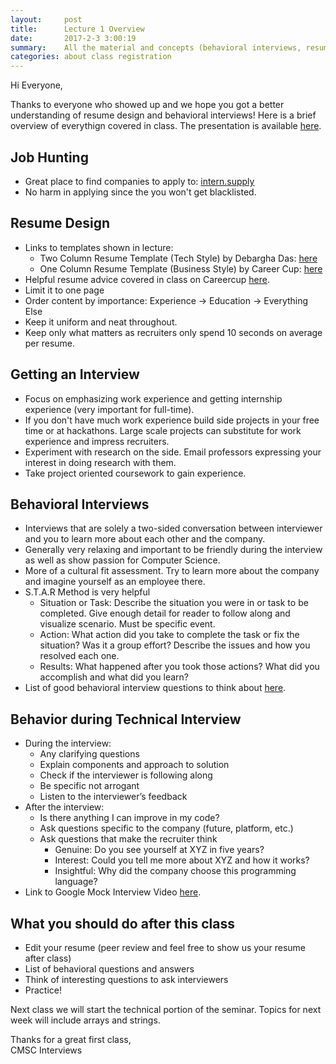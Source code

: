 ```yaml
---
layout:     post
title:      Lecture 1 Overview
date:       2017-2-3 3:00:19
summary:    All the material and concepts (behavioral interviews, resume, job hunting) covered in first lecture.
categories: about class registration
---
```


Hi Everyone,

Thanks to everyone who showed up and we hope you got a better understanding of resume design and behavioral interviews! Here is a brief overview of everythign covered in class. The presentation is available [here](https://github.com/cmscinterviews/CMSC-Interview-Course-Files/blob/master/Lecture%201%20-%20Intro%20to%20Course%20-%202:3:17.pdf).

## Job Hunting
* Great place to find companies to apply to: [intern.supply](http://www.intern.supply/)
* No harm in applying since the you won't get blacklisted.

## Resume Design
* Links to templates shown in lecture: 
  * Two Column Resume Template (Tech Style) by Debargha Das: [here](https://github.com/deedy/Deedy-Resume)
  * One Column Resume Template (Business Style) by Career Cup: [here](https://www.careercup.com/static_html/Gayle_McDowell_CareerCup_Sample_Resume.doc)
* Helpful resume advice covered in class on Careercup [here](https://www.careercup.com/resume).
* Limit it to one page
* Order content by importance: Experience -> Education -> Everything Else
* Keep it uniform and neat throughout.
* Keep only what matters as recruiters only spend 10 seconds on average per resume.

## Getting an Interview
* Focus on emphasizing work experience and getting internship experience (very important for full-time).
* If you don't have much work experience build side projects in your free time or at hackathons. Large scale projects can substitute for work experience and impress recruiters.
* Experiment with research on the side. Email professors expressing your interest in doing research with them.
* Take project oriented coursework to gain experience.

## Behavioral Interviews
* Interviews that are solely a two-sided conversation between interviewer and you to learn more about each other and the company.
* Generally very relaxing and important to be friendly during the interview as well as show passion for Computer Science.
* More of a cultural fit assessment. Try to learn more about the company and imagine yourself as an employee there.
* S.T.A.R Method is very helpful
  * Situation or Task: Describe the situation you were in or task to be completed. Give enough detail for reader to follow along and visualize scenario. Must be specific event.
  * Action: What action did you take to complete the task or fix the situation? Was it a group effort? Describe the issues and how you resolved each one.
  * Results: What happened after you took those actions? What did you accomplish and what did you learn?
* List of good behavioral interview questions to think about [here](http://recruitloop.com/blog/behavioural-interview-questions/).

## Behavior during Technical Interview
* During the interview:
  * Any clarifying questions
  * Explain components and approach to solution
  * Check if the interviewer is following along
  * Be specific not arrogant
  * Listen to the interviewer’s feedback
* After the interview:
  * Is there anything I can improve in my code?
  * Ask questions specific to the company (future, platform, etc.)
  * Ask questions that make the recruiter think 
    * Genuine: Do you see yourself at XYZ in five years?
    * Interest: Could you tell me more about XYZ and how it works?
    * Insightful: Why did the company choose this programming language?
* Link to Google Mock Interview Video [here](https://www.youtube.com/watch?v=XKu_SEDAykw).

## What you should do after this class
* Edit your resume (peer review and feel free to show us your resume after class)
* List of behavioral questions and answers
* Think of interesting questions to ask interviewers
* Practice!

Next class we will start the technical portion of the seminar. Topics for next week will include arrays and strings.

Thanks for a great first class,  
CMSC Interviews
